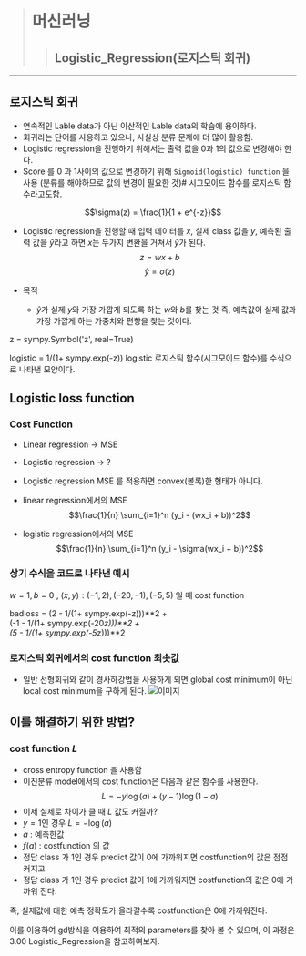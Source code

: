 > # 머신러닝
>> ## Logistic_Regression(로지스틱 회귀)
------------------

## 로지스틱 회귀
- 연속적인 Lable data가 아닌 이산적인 Lable data의 학습에 용이하다.
- 회귀라는 단어를 사용하고 있으나, 사실상 분류 문제에 더 많이 활용함.
- Logistic regression을 진행하기 위해서는 출력 값을 0과 1의 값으로 변경해야 한다. 
- Score 를 0 과 1사이의 값으로 변경하기 위해 `Sigmoid(logistic) function` 을 사용 (분류를 해야하므로 값의 변경이 필요한 것)# 시그모이드 함수를 로지스틱 함수라고도함.

$$\sigma(z) = \frac{1}{1 + e^{-z}}$$

- Logistic regression을 진행할 때 입력 데이터를 $x$, 실제 class 값을 $y$, 예측된 출력 값을 $\hat{y}$라고 하면 $x$는 두가지 변환을 거쳐서 $\hat{y}$가 된다. 
$$z = wx + b$$
$$\hat{y} = \sigma(z)$$

- 목적
  - $\hat{y}$가 실제 $y$와 가장 가깝게 되도록 하는 $w$와 $b$를 찾는 것 
  즉, 예측값이 실제 값과 가장 가깝게 하는 가중치와 편향을 찾는 것이다.


z = sympy.Symbol('z', real=True)

logistic = 1/(1+ sympy.exp(-z))
logistic
로지스틱 함수(시그모이드 함수)를 수식으로 나타낸 모양이다.

## Logistic loss function
### Cost Function
- Linear regression -> MSE 
- Logistic regression -> ?

- Logistic regression MSE 를 적용하면 convex(볼록)한 형태가 아니다. 

- linear regression에서의 MSE
$$\frac{1}{n} \sum_{i=1}^n (y_i - (wx_i + b))^2$$


- logistic regression에서의 MSE
$$\frac{1}{n} \sum_{i=1}^n (y_i - \sigma(wx_i + b))^2$$

### 상기 수식을 코드로 나타낸 예시
$w = 1, b=0$ , $(x, y) : (-1, 2), (-20, -1), (-5, 5)$ 일 때 cost function 

badloss = (2 - 1/(1+ sympy.exp(-z)))**2 + \
          (-1 - 1/(1+ sympy.exp(-20*z)))**2  + \
          (5 - 1/(1+ sympy.exp(-5*z)))**2

### 로지스틱 회귀에서의 cost function 최솟값
- 일반 선형회귀와 같이 경사하강법을 사용하게 되면 global cost minimum이 아닌 local cost minimum을 구하게 된다.
![이미지](https://img1.daumcdn.net/thumb/R1280x0/?scode=mtistory2&fname=https%3A%2F%2Ft1.daumcdn.net%2Fcfile%2Ftistory%2F27465D46592521CE13)

## 이를 해결하기 위한 방법?

### cost function $L$
- cross entropy function 을 사용함
- 이진분류 model에서의 cost function은 다음과 같은 함수를 사용한다. 
$$ L = -y \log(a) + (y-1)\log(1-a) $$
- 이제 실제로 차이가 클 때 $L$ 값도 커질까? 
- $y=1$인 경우 $L = -\log(a)$
- $a$ : 예측한값
- $f(a)$ : costfunction 의 값
- 정답 class 가 1인 경우 predict 값이 0에 가까워지면 costfunction의 값은 점점 커지고
- 정답 class 가 1인 경우 predict 값이 1에 가까워지면 costfunction의 값은 0에 가까워 진다. 

즉, 실제값에 대한 예측 정확도가 올라갈수록  costfunction은 0에 가까워진다.


이를 이용하여 gd방식을 이용하여 최적의 parameters를 찾아 볼 수 있으며, 이 과정은 3.00 Logistic_Regression을 참고하여보자.